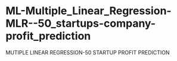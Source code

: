 # ML-Multiple_Linear_Regression-MLR--50_startups-company-profit_prediction
MUTIPLE LINEAR REGRESSION-50 STARTUP PROFIT PREDICTION

